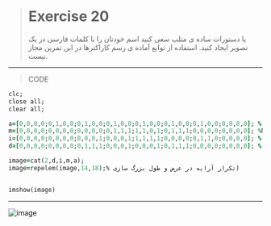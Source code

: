 
> # Exercise 20
>با دستورات ساده ی متلب سعی کنید اسم خودتان را با کلمات فارسی در یک تصویر ایجاد کنید. استفاده از توابع آماده ی رسم کاراکترها در این تمرین مجاز نیست.
***
>CODE
```ruby
clc;
close all;
clear all;

a=[0,0,0,0;0,1,0,0;0,1,0,0;0,1,0,0;0,1,0,0;0,1,0,0;0,1,0,0;0,0,0,0]; % O
m=[0,0,0,0;0,0,0,0;0,0,0,0;0,1,1,1;1,1,0,1;0,1,1,1;0,0,0,0;0,0,0,0]; %M
i=[0,0,0,0;0,0,0,0;0,0,0,1;0,0,0,1;1,1,1,1;0,0,0,0;0,1,1,0;0,0,0,0]; % I
d=[0,0,0,0;0,0,0,0;0,1,1,1;0,0,0,1;0,0,0,1;0,1,1,1;0,0,0,0;0,0,0,0]; % D

image=cat(2,d,i,m,a);
image=repelem(image,14,18);% تکرار آرایه در عرض و طول بزرگ سازی) 


imshow(image)
```
****
![image](https://user-images.githubusercontent.com/48456571/113310467-820a9b80-931d-11eb-8630-d5e412b92603.png)
